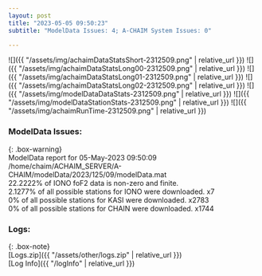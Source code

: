 ```yaml
---
layout: post
title: "2023-05-05 09:50:23"
subtitle: "ModelData Issues: 4; A-CHAIM System Issues: 0"

---
```


![]({{ "/assets/img/achaimDataStatsShort-2312509.png" | relative_url }})
![]({{ "/assets/img/achaimDataStatsLong00-2312509.png" | relative_url }})
![]({{ "/assets/img/achaimDataStatsLong01-2312509.png" | relative_url }})
![]({{ "/assets/img/achaimDataStatsLong02-2312509.png" | relative_url }})
![]({{ "/assets/img/modelDataDataStats-2312509.png" | relative_url }})
![]({{ "/assets/img/modelDataStationStats-2312509.png" | relative_url }})
![]({{ "/assets/img/achaimRunTime-2312509.png" | relative_url }})


### ModelData Issues:  
  
{: .box-warning}  
 ModelData report for 05-May-2023 09:50:09   
 /home/chaim/ACHAIM_SERVER/A-CHAIM/modelData/2023/125/09/modelData.mat   
 22.2222% of IONO foF2 data is non-zero and finite.   
 2.1277% of all possible stations for IONO were downloaded. x7   
 0% of all possible stations for KASI were downloaded. x2783   
 0% of all possible stations for CHAIN were downloaded. x1744   
  


### Logs:  
  
{: .box-note}  
[Logs.zip]({{ "/assets/other/logs.zip" | relative_url }})  
[Log Info]({{ "/logInfo" | relative_url }})  
